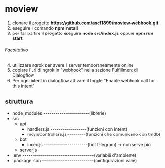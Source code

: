 # moview

1. clonare il progetto **https://github.com/asdf1899/moview-webhook.git**
2. eseguire il comando **npm install**
3. per far partire il progetto eseguire **node src/index.js** oppure **npm run start**
###### Facoltativo
4. utilizzare ngrok per avere il server temporaneamente online
6. copiare l'url di ngrok in "webhook" nella sezione Fulfillment di Dialogflow
7. Per ogni intent in dialogflow attivare il toggle "Enable webhook call for this intent"

## struttura

- node_modules -----------------------(librerie) 
- src
  - api
    - handlers.js ------------------(funzioni con intent)
    - movieControllers.js ---------(funzioni che comunicano con tmdb)
  - bot
    - index.js ----------------------(bot telegram) -> non serve più
  - server.js
- .env ------------------------------------(variabili d'ambiente)
- .package.json --------------------------(configurazioni varie)